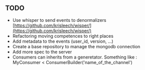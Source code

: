 ## TODO
- Use whisper to send events to denormalizers [https://github.com/krisleech/wisper/](https://github.com/krisleech/wisper/)
- Refactoring moving competences to right places
- Add metadata to the events (user_id, version, ...)
- Create a base repository to manage the mongodb connection
- Add more spec to the server
- Consumers can inherits from a generetator. Something like : MyConsumer < ConsumerBuilder('name_of_the_channel')